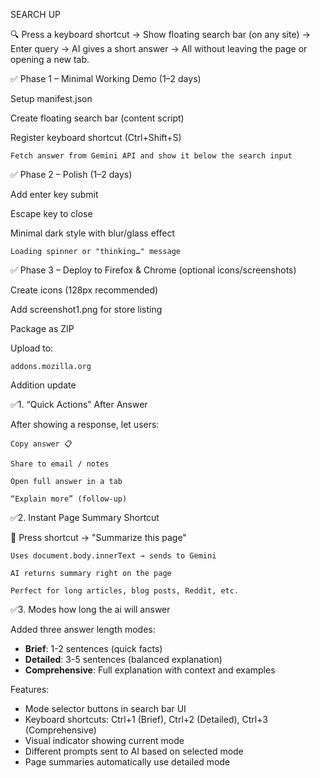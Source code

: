SEARCH UP

🔍 Press a keyboard shortcut → Show floating search bar (on any site) → Enter query → AI gives a short answer → All without leaving the page or opening a new tab.

✅ Phase 1 – Minimal Working Demo (1–2 days)

Setup manifest.json

Create floating search bar (content script)

Register keyboard shortcut (Ctrl+Shift+S)

    Fetch answer from Gemini API and show it below the search input

✅ Phase 2 – Polish (1–2 days)

Add enter key submit

Escape key to close

Minimal dark style with blur/glass effect

    Loading spinner or "thinking…" message

✅ Phase 3 – Deploy to Firefox & Chrome (optional icons/screenshots)

Create icons (128px recommended)

Add screenshot1.png for store listing

Package as ZIP

Upload to:

    addons.mozilla.org

Addition update

✅1. “Quick Actions” After Answer

After showing a response, let users:

    Copy answer 📋

    Share to email / notes

    Open full answer in a tab

    “Explain more” (follow-up)

✅2. Instant Page Summary Shortcut

🧠 Press shortcut → "Summarize this page"

    Uses document.body.innerText → sends to Gemini

    AI returns summary right on the page

    Perfect for long articles, blog posts, Reddit, etc.

✅3. Modes how long the ai will answer

Added three answer length modes:

- **Brief**: 1-2 sentences (quick facts)
- **Detailed**: 3-5 sentences (balanced explanation)
- **Comprehensive**: Full explanation with context and examples

Features:

- Mode selector buttons in search bar UI
- Keyboard shortcuts: Ctrl+1 (Brief), Ctrl+2 (Detailed), Ctrl+3 (Comprehensive)
- Visual indicator showing current mode
- Different prompts sent to AI based on selected mode
- Page summaries automatically use detailed mode
